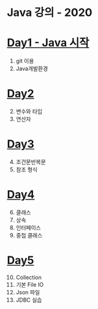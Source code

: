 # Java 강의 - 2020

# [Day1 - Java 시작](/day1.md)

1. git 이용
2. Java개발환경

# [Day2](/day2.md)

2. 변수와 타입
3. 연산자

# [Day3](/day3.md)

4. 조건문반복문
5. 참조 형식

# [Day4](/day4.md)

6. 클래스
7. 상속
8. 인터페이스
9. 중첩 클래스



# [Day5](/day5.md)

10. Collection
11. 기본 File IO
12. Json 파일
13. JDBC 실습
